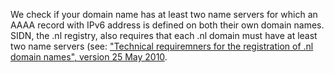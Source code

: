 We check if your domain name has at least two name servers for which an AAAA record with IPv6 address is defined on both their own domain names. SIDN, the .nl registry, also requires that each .nl domain must have at least two name servers (see: ["Technical requiremners for the registration of .nl domain names", version 25 May 2010](https://www.sidn.nl/downloads/terms-and-conditions/Technical%20requirements%20for%20the%20registration%20of%20nl%20domain%20names.pdf).
